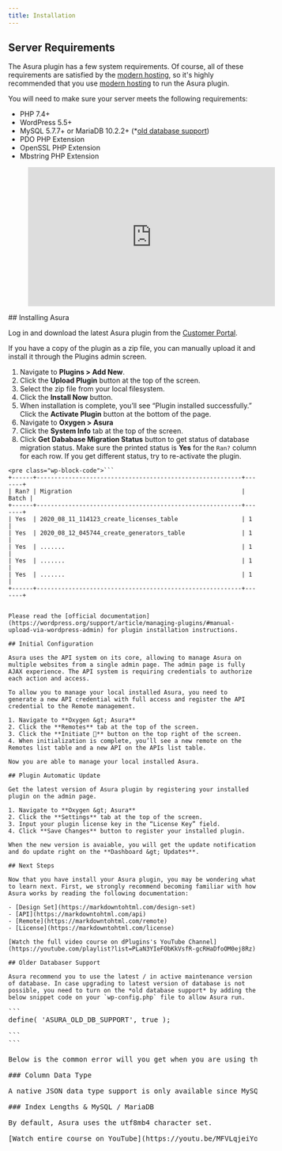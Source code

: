 ```yaml
---
title: Installation
---
```


## Server Requirements

The Asura plugin has a few system requirements. Of course, all of these requirements are satisfied by the [modern hosting](https://www.digitalocean.com/?refcode=acb41ca21dc2), so it's highly recommended that you use [modern hosting](https://www.digitalocean.com/?refcode=acb41ca21dc2) to run the Asura plugin.

You will need to make sure your server meets the following requirements:

- PHP 7.4+
- WordPress 5.5+
- MySQL 5.7.7+ or MariaDB 10.2.2+ (\*[old database support](https://markdowntohtml.com/#older-databaser-support))
- PDO PHP Extension
- OpenSSL PHP Extension
- Mbstring PHP Extension

<figure class="wp-block-embed is-type-rich is-provider-embed-handler wp-block-embed-embed-handler wp-embed-aspect-16-9 wp-has-aspect-ratio"><div class="wp-block-embed__wrapper"><iframe allow="accelerometer; autoplay; clipboard-write; encrypted-media; gyroscope; picture-in-picture" allowfullscreen="" frameborder="0" height="281" loading="lazy" src="https://www.youtube.com/embed/rcKrTAjNpQE?feature=oembed" title="Asura Installation" width="500"></iframe></div></figure>## Installing Asura

Log in and download the latest Asura plugin from the [Customer Portal](https://dplugins.com/checkout/downloads/).

If you have a copy of the plugin as a zip file, you can manually upload it and install it through the Plugins admin screen.

1. Navigate to **Plugins &gt; Add New**.
2. Click the **Upload Plugin** button at the top of the screen.
3. Select the zip file from your local filesystem.
4. Click the **Install Now** button.
5. When installation is complete, you’ll see “Plugin installed successfully.” Click the **Activate Plugin** button at the bottom of the page.
6. Navigate to **Oxygen &gt; Asura**
7. Click the **System Info** tab at the top of the screen.
8. Click **Get Dababase Migration Status** button to get status of database migration status. Make sure the printed status is **Yes** for the `Ran?` column for each row. If you get different status, try to re-activate the plugin.

```
<pre class="wp-block-code">```
+------+----------------------------------------------------------+-------+
| Ran? | Migration                                                | Batch |
+------+----------------------------------------------------------+-------+
| Yes  | 2020_08_11_114123_create_licenses_table                  | 1     |
| Yes  | 2020_08_12_045744_create_generators_table                | 1     |
| Yes  | .......                                                  | 1     |
| Yes  | .......                                                  | 1     |
| Yes  | .......                                                  | 1     |
+------+----------------------------------------------------------+-------+

```
```

Please read the [official documentation](https://wordpress.org/support/article/managing-plugins/#manual-upload-via-wordpress-admin) for plugin installation instructions.

## Initial Configuration

Asura uses the API system on its core, allowing to manage Asura on multiple websites from a single admin page. The admin page is fully AJAX experience. The API system is requiring credentials to authorize each action and access.

To allow you to manage your local installed Asura, you need to generate a new API credential with full access and register the API credential to the Remote management.

1. Navigate to **Oxygen &gt; Asura**
2. Click the **Remotes** tab at the top of the screen.
3. Click the **Initiate 🌱** button on the top right of the screen.
4. When initialization is complete, you’ll see a new remote on the Remotes list table and a new API on the APIs list table.

Now you are able to manage your local installed Asura.

## Plugin Automatic Update

Get the latest version of Asura plugin by registering your installed plugin on the admin page.

1. Navigate to **Oxygen &gt; Asura**
2. Click the **Settings** tab at the top of the screen.
3. Input your plugin license key in the “License Key” field.
4. Click **Save Changes** button to register your installed plugin.

When the new version is avaiable, you will get the update notification and do update right on the **Dashboard &gt; Updates**.

## Next Steps

Now that you have install your Asura plugin, you may be wondering what to learn next. First, we strongly recommend becoming familiar with how Asura works by reading the following documentation:

- [Design Set](https://markdowntohtml.com/design-set)
- [API](https://markdowntohtml.com/api)
- [Remote](https://markdowntohtml.com/remote)
- [License](https://markdowntohtml.com/license)

[Watch the full video course on dPlugins's YouTube Channel](https://youtube.com/playlist?list=PLaN3YIeFObKkVsfR-gcRHaDfoOM0ej8Rz)

## Older Databaser Support

Asura recommend you to use the latest / in active maintenance version of database. In case upgrading to latest version of database is not possible, you need to turn on the *old database support* by adding the below snippet code on your `wp-config.php` file to allow Asura run.

```
<pre class="wp-block-code">```
define( 'ASURA_OLD_DB_SUPPORT', true );

```
```

Below is the common error will you get when you are using the old database without turning on the *old database support*.

### Column Data Type

A native JSON data type support is only available since MySQL 5.7.8.

### Index Lengths &amp; MySQL / MariaDB

By default, Asura uses the utf8mb4 character set.

<div class="is-content-justification-center is-layout-flex wp-container-8 wp-block-buttons"><div class="wp-block-button">[Watch entire course on YouTube](https://youtu.be/MFVLqjeiYog)</div></div>